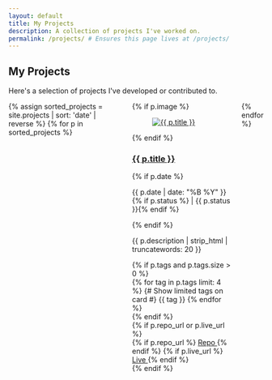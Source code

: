 ```yaml
---
layout: default
title: My Projects
description: A collection of projects I've worked on.
permalink: /projects/ # Ensures this page lives at /projects/
---
```

<section class="section projects-listing-page">
      <div class="container">
        <h1 class="title is-size-1 has-text-centered mb-6">My Projects</h1>
        <p class="subtitle is-size-5 has-text-centered has-text-grey mb-6">
          Here's a selection of projects I've developed or contributed to.
        </p>
        <div class="columns is-multiline is-centered project-grid">
          {% assign sorted_projects = site.projects | sort: 'date' | reverse %}
          {% for p in sorted_projects %}
          <div class="column is-4-desktop is-6-tablet">
            <div class="card project-card">
              {% if p.image %}
              <div class="card-image">
                <figure class="image is-4by3">
                  <a href="{{ p.url | relative_url }}" title="{{ p.title }}">
                    <img src="{{ p.image | relative_url }}" alt="{{ p.title }}">
                  </a>
                </figure>
              </div>
              {% endif %}
              <div class="card-content">
                <div class="content">
                   <h3 class="title is-size-4 mb-2">
                     <a href="{{ p.url | relative_url }}" title="{{ p.title }}">{{ p.title }}</a>
                   </h3>
                   {% if p.date %}
                   <p class="is-size-7 has-text-grey mb-2">
                     {{ p.date | date: "%B %Y" }}
                     {% if p.status %} | <span class="tag is-info is-light is-small">{{ p.status }}</span>{% endif %}
                   </p>
                   {% endif %}
                  <p class="is-size-6 project-card-description">{{ p.description | strip_html | truncatewords: 20 }}</p>
                  {% if p.tags and p.tags.size > 0 %}
                  <div class="tags are-small mt-3">
                    {% for tag in p.tags limit: 4 %} {# Show limited tags on card #}
                      <span class="tag is-primary is-light">{{ tag }}</span>
                    {% endfor %}
                  </div>
                  {% endif %}
                </div>
              </div>
               {% if p.repo_url or p.live_url %}
               <footer class="card-footer">
                  {% if p.repo_url %}
                  <a href="{{ p.repo_url }}" class="card-footer-item" target="_blank" rel="noopener noreferrer">
                      <span class="icon is-small"><i class="fab fa-github"></i></span> Repo
                  </a>
                  {% endif %}
                  {% if p.live_url %}
                   <a href="{{ p.live_url }}" class="card-footer-item" target="_blank" rel="noopener noreferrer">
                       <span class="icon is-small"><i class="fas fa-external-link-alt"></i></span> Live
                   </a>
                  {% endif %}
               </footer>
              {% endif %}
            </div>
          </div>
          {% endfor %}
        </div>
      </div>
    </section>
